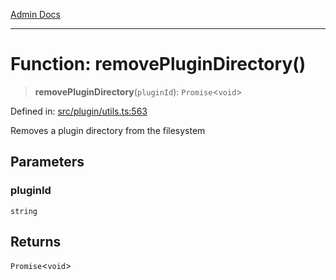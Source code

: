 [Admin Docs](/)

***

# Function: removePluginDirectory()

> **removePluginDirectory**(`pluginId`): `Promise`\<`void`\>

Defined in: [src/plugin/utils.ts:563](https://github.com/Sourya07/talawa-api/blob/aac5f782223414da32542752c1be099f0b872196/src/plugin/utils.ts#L563)

Removes a plugin directory from the filesystem

## Parameters

### pluginId

`string`

## Returns

`Promise`\<`void`\>
